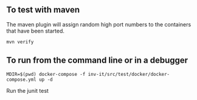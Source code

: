 ## To test with maven

The maven plugin will assign random high port numbers to the containers that have been started.
```
mvn verify
```

## To run from the command line or in a debugger

```
MDIR=$(pwd) docker-compose -f inv-it/src/test/docker/docker-compose.yml up -d
```

Run the junit test